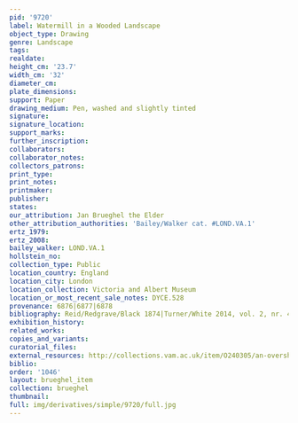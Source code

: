 ```yaml
---
pid: '9720'
label: Watermill in a Wooded Landscape
object_type: Drawing
genre: Landscape
tags: 
realdate: 
height_cm: '23.7'
width_cm: '32'
diameter_cm: 
plate_dimensions: 
support: Paper
drawing_medium: Pen, washed and slightly tinted
signature: 
signature_location: 
support_marks: 
further_inscription: 
collaborators: 
collaborator_notes: 
collectors_patrons: 
print_type: 
print_notes: 
printmaker: 
publisher: 
states: 
our_attribution: Jan Brueghel the Elder
other_attribution_authorities: 'Bailey/Walker cat. #LOND.VA.1'
ertz_1979: 
ertz_2008: 
bailey_walker: LOND.VA.1
hollstein_no: 
collection_type: Public
location_country: England
location_city: London
location_collection: Victoria and Albert Museum
location_or_most_recent_sale_notes: DYCE.528
provenance: 6876|6877|6878
bibliography: Reid/Redgrave/Black 1874|Turner/White 2014, vol. 2, nr. 458
exhibition_history: 
related_works: 
copies_and_variants: 
curatorial_files: 
external_resources: http://collections.vam.ac.uk/item/O240305/an-overshot-watermill-in-a-drawing-brueghel-jan-the/
biblio: 
order: '1046'
layout: brueghel_item
collection: brueghel
thumbnail: 
full: img/derivatives/simple/9720/full.jpg
---
```

